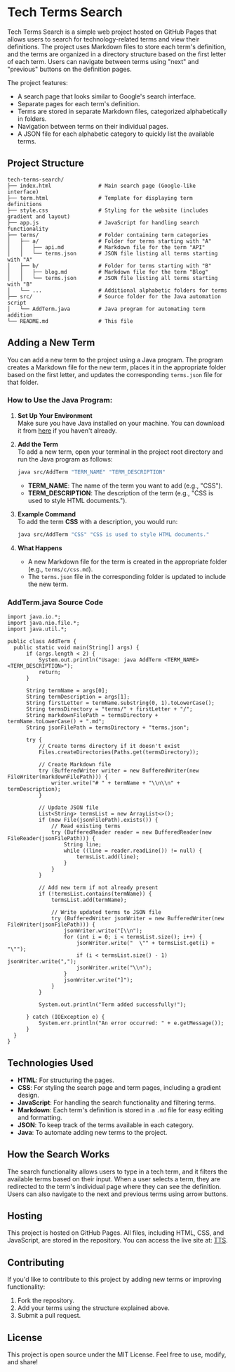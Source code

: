 
# Tech Terms Search

Tech Terms Search is a simple web project hosted on GitHub Pages that allows users to search for technology-related terms and view their definitions. The project uses Markdown files to store each term's definition, and the terms are organized in a directory structure based on the first letter of each term. Users can navigate between terms using "next" and "previous" buttons on the definition pages.

The project features:
- A search page that looks similar to Google's search interface.
- Separate pages for each term's definition.
- Terms are stored in separate Markdown files, categorized alphabetically in folders.
- Navigation between terms on their individual pages.
- A JSON file for each alphabetic category to quickly list the available terms.

## Project Structure

```
tech-terms-search/
├── index.html               # Main search page (Google-like interface)
├── term.html                # Template for displaying term definitions
├── style.css                # Styling for the website (includes gradient and layout)
├── app.js                   # JavaScript for handling search functionality
├── terms/                   # Folder containing term categories
│   ├── a/                   # Folder for terms starting with "A"
│   │   ├── api.md           # Markdown file for the term "API"
│   │   └── terms.json       # JSON file listing all terms starting with "A"
│   ├── b/                   # Folder for terms starting with "B"
│   │   ├── blog.md          # Markdown file for the term "Blog"
│   │   └── terms.json       # JSON file listing all terms starting with "B"
│   └── ...                  # Additional alphabetic folders for terms
├── src/                     # Source folder for the Java automation script
│   └── AddTerm.java         # Java program for automating term addition
└── README.md                # This file
```

## Adding a New Term

You can add a new term to the project using a Java program. The program creates a Markdown file for the new term, places it in the appropriate folder based on the first letter, and updates the corresponding `terms.json` file for that folder.

### How to Use the Java Program:

1. **Set Up Your Environment**  
   Make sure you have Java installed on your machine. You can download it from [here](https://www.oracle.com/java/technologies/javase-downloads.html) if you haven't already.

2. **Add the Term**  
   To add a new term, open your terminal in the project root directory and run the Java program as follows:

   ```bash
   java src/AddTerm "TERM_NAME" "TERM_DESCRIPTION"
   ```

   - **TERM_NAME**: The name of the term you want to add (e.g., "CSS").
   - **TERM_DESCRIPTION**: The description of the term (e.g., "CSS is used to style HTML documents.").

3. **Example Command**  
   To add the term **CSS** with a description, you would run:

   ```bash
   java src/AddTerm "CSS" "CSS is used to style HTML documents."
   ```

4. **What Happens**  
   - A new Markdown file for the term is created in the appropriate folder (e.g., `terms/c/css.md`).
   - The `terms.json` file in the corresponding folder is updated to include the new term.
  
  ### AddTerm.java Source Code
  ```
import java.io.*;
import java.nio.file.*;
import java.util.*;

public class AddTerm {
    public static void main(String[] args) {
        if (args.length < 2) {
            System.out.println("Usage: java AddTerm <TERM_NAME> <TERM_DESCRIPTION>");
            return;
        }

        String termName = args[0];
        String termDescription = args[1];
        String firstLetter = termName.substring(0, 1).toLowerCase();
        String termsDirectory = "terms/" + firstLetter + "/";
        String markdownFilePath = termsDirectory + termName.toLowerCase() + ".md";
        String jsonFilePath = termsDirectory + "terms.json";

        try {
            // Create terms directory if it doesn't exist
            Files.createDirectories(Paths.get(termsDirectory));

            // Create Markdown file
            try (BufferedWriter writer = new BufferedWriter(new FileWriter(markdownFilePath))) {
                writer.write("# " + termName + "\\n\\n" + termDescription);
            }

            // Update JSON file
            List<String> termsList = new ArrayList<>();
            if (new File(jsonFilePath).exists()) {
                // Read existing terms
                try (BufferedReader reader = new BufferedReader(new FileReader(jsonFilePath))) {
                    String line;
                    while ((line = reader.readLine()) != null) {
                        termsList.add(line);
                    }
                }
            }

            // Add new term if not already present
            if (!termsList.contains(termName)) {
                termsList.add(termName);

                // Write updated terms to JSON file
                try (BufferedWriter jsonWriter = new BufferedWriter(new FileWriter(jsonFilePath))) {
                    jsonWriter.write("[\\n");
                    for (int i = 0; i < termsList.size(); i++) {
                        jsonWriter.write("  \"" + termsList.get(i) + "\"");
                        if (i < termsList.size() - 1) jsonWriter.write(",");
                        jsonWriter.write("\\n");
                    }
                    jsonWriter.write("]");
                }
            }

            System.out.println("Term added successfully!");

        } catch (IOException e) {
            System.err.println("An error occurred: " + e.getMessage());
        }
    }
}
```

## Technologies Used

- **HTML**: For structuring the pages.
- **CSS**: For styling the search page and term pages, including a gradient design.
- **JavaScript**: For handling the search functionality and filtering terms.
- **Markdown**: Each term's definition is stored in a `.md` file for easy editing and formatting.
- **JSON**: To keep track of the terms available in each category.
- **Java**: To automate adding new terms to the project.

## How the Search Works

The search functionality allows users to type in a tech term, and it filters the available terms based on their input. When a user selects a term, they are redirected to the term's individual page where they can see the definition. Users can also navigate to the next and previous terms using arrow buttons.

## Hosting

This project is hosted on GitHub Pages. All files, including HTML, CSS, and JavaScript, are stored in the repository. You can access the live site at: [TTS](https://paren-thesis.github.io).

## Contributing

If you'd like to contribute to this project by adding new terms or improving functionality:
1. Fork the repository.
2. Add your terms using the structure explained above.
3. Submit a pull request.

## License

This project is open source under the MIT License. Feel free to use, modify, and share!
